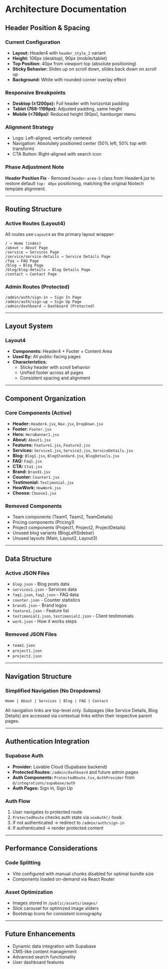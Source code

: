 # Architecture Documentation

## Header Position & Spacing

### Current Configuration
- **Layout:** Header4 with `header_style_2` variant
- **Height:** 106px (desktop), 90px (mobile/tablet)
- **Top Position:** 40px from viewport top (absolute positioning)
- **Sticky Behavior:** Slides up on scroll down, slides back down on scroll up
- **Background:** White with rounded corner overlay effect

### Responsive Breakpoints
- **Desktop (≥1200px):** Full header with horizontal padding
- **Tablet (768-1199px):** Adjusted padding, same height
- **Mobile (<768px):** Reduced height (90px), hamburger menu

### Alignment Strategy
- Logo: Left-aligned, vertically centered
- Navigation: Absolutely positioned center (50% left, 50% top with transform)
- CTA Button: Right-aligned with search icon

### Phase Adjustment Note
**Header Position Fix** - Removed `header-area-5` class from Header4.jsx to restore default `top: 40px` positioning, matching the original Niotech template alignment.

---

## Routing Structure

### Active Routes (Layout4)
All routes use `Layout4` as the primary layout wrapper:

```
/ → Home (index)
/about → About Page
/service → Services Page
/service/service-details → Service Details Page
/faq → FAQ Page
/blog → Blog Page
/blog/blog-details → Blog Details Page
/contact → Contact Page
```

### Admin Routes (Protected)
```
/admin/auth/sign-in → Sign In Page
/admin/auth/sign-up → Sign Up Page
/admin/dashboard → Dashboard (Protected)
```

---

## Layout System

### Layout4
- **Components:** Header4 + Footer + Content Area
- **Used By:** All public-facing pages
- **Characteristics:**
  - Sticky header with scroll behavior
  - Unified footer across all pages
  - Consistent spacing and alignment

---

## Component Organization

### Core Components (Active)
- **Header:** `Header4.jsx`, `Nav.jsx`, `DropDown.jsx`
- **Footer:** `Footer.jsx`
- **Hero:** `HeroBanner1.jsx`
- **About:** `About1.jsx`
- **Features:** `Feature1.jsx`, `Feature2.jsx`
- **Services:** `Service1.jsx`, `Service2.jsx`, `ServiceDetails.jsx`
- **Blog:** `Blog1.jsx`, `BlogStandard.jsx`, `BlogDetails.jsx`
- **FAQ:** `Faq1.jsx`
- **CTA:** `Cta1.jsx`
- **Brand:** `Brand1.jsx`
- **Counter:** `Counter1.jsx`
- **Testimonial:** `Testimonial.jsx`
- **HowWork:** `HowWork.jsx`
- **Choose:** `Choose1.jsx`

### Removed Components
- Team components (Team1, Team2, TeamDetails)
- Pricing components (Pricing1)
- Project components (Project1, Project2, ProjectDetails)
- Unused blog variants (BlogLeftSidebar)
- Unused layouts (Main, Layout2, Layout3)

---

## Data Structure

### Active JSON Files
- `blog.json` - Blog posts data
- `services1.json` - Services data
- `faq1.json`, `faq2.json` - FAQ data
- `counter.json` - Counter statistics
- `brand1.json` - Brand logos
- `feature1.json` - Feature list
- `testimonial1.json`, `testimonial2.json` - Client testimonials
- `work.json` - How it works steps

### Removed JSON Files
- `team1.json`
- `project1.json`
- `project2.json`

---

## Navigation Structure

### Simplified Navigation (No Dropdowns)
```
Home | About | Services | Blog | FAQ | Contact
```

All navigation links are top-level only. Subpages (like Service Details, Blog Details) are accessed via contextual links within their respective parent pages.

---

## Authentication Integration

### Supabase Auth
- **Provider:** Lovable Cloud (Supabase backend)
- **Protected Routes:** `/admin/dashboard` and future admin pages
- **Auth Components:** `ProtectedRoute.tsx`, `AuthProvider` from `@/integrations/supabase/auth`
- **Auth Pages:** Sign In, Sign Up

### Auth Flow
1. User navigates to protected route
2. `ProtectedRoute` checks auth state via `useAuth()` hook
3. If not authenticated → redirect to `/admin/auth/sign-in`
4. If authenticated → render protected content

---

## Performance Considerations

### Code Splitting
- Vite configured with manual chunks disabled for optimal bundle size
- Components loaded on-demand via React Router

### Asset Optimization
- Images stored in `/public/assets/images/`
- Slick carousel for optimized image sliders
- Bootstrap Icons for consistent iconography

---

## Future Enhancements
- Dynamic data integration with Supabase
- CMS-like content management
- Advanced search functionality
- User dashboard features
